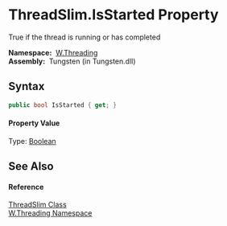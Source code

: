 ThreadSlim.IsStarted Property
=============================
   True if the thread is running or has completed

  **Namespace:**  [W.Threading][1]  
  **Assembly:**  Tungsten (in Tungsten.dll)

Syntax
------

```csharp
public bool IsStarted { get; }
```

#### Property Value
Type: [Boolean][2]

See Also
--------

#### Reference
[ThreadSlim Class][3]  
[W.Threading Namespace][1]  

[1]: ../README.md
[2]: http://msdn.microsoft.com/en-us/library/a28wyd50
[3]: README.md